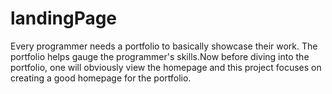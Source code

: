 # landingPage
Every programmer needs a portfolio to basically showcase their work. The portfolio helps gauge the programmer's skills.Now before diving into the portfolio, one will obviously view the homepage and this project focuses on creating a good homepage for the portfolio.

